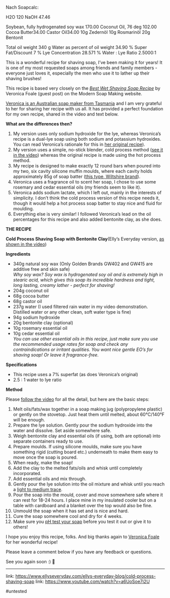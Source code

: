Nach Soapcalc:

H2O 120
NaOH	47.46

Soybean, fully hydrogenated soy wax 170.00
Coconut Oil, 76 deg                 102.00
Cocoa Butter34.00
Castor Oil34.00
10g Zedernöl
10g Rosmarinöl
20g Bentonit

    
Total oil weight	340 g
Water as percent of oil weight	34.90 %
Super Fat/Discount	7 %
Lye Concentration	28.571 %
Water : Lye Ratio	2.5000:1





This is a wonderful recipe for shaving soap, I’ve been making it for years! It is one of my most requested soaps among friends and family members - everyone just loves it, especially the men who use it to lather up their shaving brushes!

This recipe is based very closely on the [*Best Wet Shaving Soap Recipe*](https://www.modernsoapmaking.com/blog/the-best-wet-shaving-soap-recipe) by Veronica Foale (guest post) on the Modern Soap Making website.

[Veronica is an Australian soap maker from Tasmania](https://veronicafoaleessentials.com.au) and I am very grateful to her for sharing her recipe with us all. It has provided a perfect foundation for my own recipe, shared in the video and text below.

**What are the differences then?**

1.  My version uses only sodium hydroxide for the lye, whereas Veronica’s recipe is a dual-lye soap using both sodium and potassium hydroxides. You can read Veronica’s rationale for this in [her original recipe](https://www.modernsoapmaking.com/blog/the-best-wet-shaving-soap-recipe)).
2.  My version uses a simple, no-stick blender, cold process method ([see it in the video](https://youtu.be/a6UoSoe7i2U)) whereas the original recipe is made using the hot process method.
3.  My recipe is designed to make exactly 12 round bars when poured into my two, six cavity silicone muffin moulds, where each cavity holds approximately 85g of soap batter ([this type, Wiltshire brand](https://www.woolworths.com.au/shop/productdetails/230897/wiltshire-bend-n-bake-muffin-pan-6-cup)).
4.  Veronica uses a fragrance oil to scent her soap, I chose to use some rosemary and cedar essential oils (my friends seem to like it).
5.  Veronica adds sodium lactate, which I left out, mainly in the interests of simplicity. I don’t think the cold process version of this recipe needs it, though it would help a hot process soap batter to stay nice and fluid for moulding.
6.  Everything else is very similar! I followed Veronica’s lead on the oil percentages for this recipe and also added bentonite clay, as she does.

**THE RECIPE**

**Cold Process Shaving Soap with Bentonite Clay**(Elly’s Everyday version, [as shown in the video](https://youtu.be/a6UoSoe7i2U))



**Ingredients**

*   340g natural soy wax (Only Golden Brands GW402 and GW415 are additive free and skin safe)\
    *Why soy wax? Soy wax is hydrogenated soy oil and is extremely high in stearic acid, which gives this soap its incredible hardness and tight, long lasting, creamy lather - perfect for shaving!*
*   204g coconut oil
*   68g cocoa butter
*   68g castor oil
*   237g water (I used filtered rain water in my video demonstration. Distilled water or any other clean, soft water type is fine)
*   94g sodium hydroxide
*   20g bentonite clay (optional)
*   10g rosemary essential oil
*   10g cedar essential oil\
    *You can use other essential oils in this recipe, just make sure you use the recommended usage rates for soap and check any contraindications or irritant qualities. You want nice gentle EO’s for shaving soap! Or leave it fragrance-free.*

**Specifications**

*   This recipe uses a 7% superfat (as does Veronica’s original)
*   2.5 : 1 water to lye ratio

**Method**

Please [follow the video](https://youtu.be/a6UoSoe7i2U) for all the detail, but here are the basic steps:

1. Melt oils/fats/wax together in a soap making jug (polypropylene plastic) or gently on the stovetop. Just heat them until melted, about 60°C/140°F will be enough.
2. Prepare the lye solution. Gently pour the sodium hydroxide into the water and dissolve. Set aside somewhere safe.
3. Weigh bentonite clay and essential oils (if using, both are optional) into separate containers ready to use.
4. Prepare moulds. If using silicone moulds, make sure you have something rigid (cutting board etc.) underneath to make them easy to move once the soap is poured.
5.  When ready, make the soap!
6. Add the clay to the melted fats/oils and whisk until completely incorporated.
7. Add essential oils and mix through.
8. Gently pour the lye solution into the oil mixture and whisk until you reach a [light to medium trace](https://www.ellyseveryday.com/soap-making-terms).
9. Pour the soap into the mould, cover and move somewhere safe where it can rest for 18-24 hours. I place mine in my insulated cooler but on a table with cardboard and a blanket over the top would also be fine.
10. Unmould the soap when it has set and is nice and hard.
11. Cure the soap somewhere cool and dry for 4 weeks.
12. Make sure you [pH test your soap](https://youtu.be/3BP7089FqOI) before you test it out or give it to others!

I hope you enjoy this recipe, folks. And big thanks again to [Veronica Foale](https://veronicafoaleessentials.com.au) for her wonderful recipe!

Please leave a comment below if you have any feedback or questions.

See you again soon :) 🌼

---
link: https://www.ellyseveryday.com/ellys-everyday-blog/cold-process-shaving-soap
link: https://www.youtube.com/watch?v=a6UoSoe7i2U

#untested